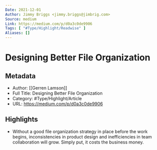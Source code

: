 ```yaml
---
Date: 2021-12-01
Author: Jimmy Briggs <jimmy.briggs@jimbrig.com>
Source: medium
Link: https://medium.com/p/d0a3c0de9906
Tags: [ "#Type/Highlight/Readwise" ]
Aliases: []
---
```

# Designing Better File Organization

## Metadata
- Author: [[Gerren Lamson]]
- Full Title: Designing Better File Organization
- Category: #Type/Highlight/Article
- URL: https://medium.com/p/d0a3c0de9906

## Highlights
- Without a good file organization strategy in place before the work begins, inconsistencies in product design and inefficiencies in team collaboration will grow. Simply put, it costs the business money.
